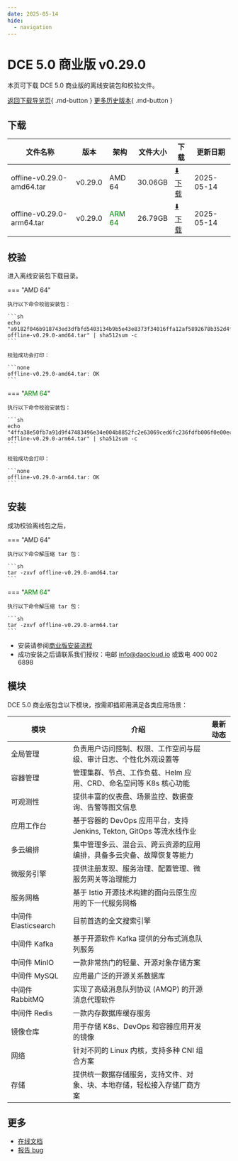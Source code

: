 ```yaml
---
date: 2025-05-14
hide:
  - navigation
---
```


# DCE 5.0 商业版 v0.29.0

本页可下载 DCE 5.0 商业版的离线安装包和校验文件。

[返回下载导览页](../index.md#_2){ .md-button } [更多历史版本](./dce5-installer-history.md){ .md-button }

## 下载

| 文件名称 | 版本 | 架构 | 文件大小 | 下载 | 更新日期 |
| ------- | --- | ---- | ------ | --- | ------- |
| offline-v0.29.0-amd64.tar | v0.29.0 | AMD 64 | 30.06GB | [:arrow_down: 下载](https://qiniu-download-public.daocloud.io/DaoCloud_Enterprise/dce5/offline-v0.29.0-amd64.tar) | 2025-05-14 |
| offline-v0.29.0-arm64.tar | v0.29.0 | <font color="green">ARM 64</font> | 26.79GB | [:arrow_down: 下载](https://qiniu-download-public.daocloud.io/DaoCloud_Enterprise/dce5/offline-v0.29.0-arm64.tar) | 2025-05-14 |

## 校验

进入离线安装包下载目录。

=== "AMD 64"

    执行以下命令校验安装包：

    ```sh
    echo "a9182f046b918743ed3dfbfd5403134b9b5e43e8373f34016ffa12af5892678b352d4fa565945e1f39933aecf712754fb2be1d27e44f717a507c506c86a05993  offline-v0.29.0-amd64.tar" | sha512sum -c
    ```

    校验成功会打印：

    ```none
    offline-v0.29.0-amd64.tar: OK
    ```

=== "<font color="green">ARM 64</font>"

    执行以下命令校验安装包：

    ```sh
    echo "4ffa38e50fb7a91d9f47483496e34e004b8852fc2e63069ced6fc236fdfb006f0e00ecaeab1d7e2a64937afba6850ca12a5c1592758e0c6eab731581d3d5b8a5  offline-v0.29.0-arm64.tar" | sha512sum -c
    ```

    校验成功会打印：

    ```none
    offline-v0.29.0-arm64.tar: OK
    ```

## 安装

成功校验离线包之后，

=== "AMD 64"

    执行以下命令解压缩 tar 包：

    ```sh
    tar -zxvf offline-v0.29.0-amd64.tar
    ```

=== "<font color="green">ARM 64</font>"

    执行以下命令解压缩 tar 包：

    ```sh
    tar -zxvf offline-v0.29.0-arm64.tar
    ```

- 安装请参阅[商业版安装流程](../../install/commercial/start-install.md)
- 成功安装之后请联系我们授权：电邮 info@daocloud.io 或致电 400 002 6898

## 模块

DCE 5.0 商业版包含以下模块，按需即插即用满足各类应用场景：

| 模块 | 介绍 | 最新动态 |
| ---- | --- | ------ |
| 全局管理 | 负责用户访问控制、权限、工作空间与层级、审计日志、个性化外观设置等 | [](../../ghippo/intro/release-notes.md#) |
| 容器管理 | 管理集群、节点、工作负载、Helm 应用、CRD、命名空间等 K8s 核心功能 | [](../../kpanda/intro/release-notes.md#) |
| 可观测性 | 提供丰富的仪表盘、场景监控、数据查询、告警等图文信息 | [](../../insight/intro/release-notes.md#) |
| 应用工作台 | 基于容器的 DevOps 应用平台，支持 Jenkins, Tekton, GitOps 等流水线作业 | [](../../amamba/intro/release-notes.md#) |
| 多云编排 | 集中管理多云、混合云、跨云资源的应用编排，具备多云灾备、故障恢复等能力 | [](../../kairship/intro/release-notes.md#) |
| 微服务引擎 | 提供注册发现、服务治理、配置管理、微服务网关等治理能力 | [](../../skoala/intro/release-notes.md#) |
| 服务网格 | 基于 Istio 开源技术构建的面向云原生应用的下一代服务网格 | [](../../mspider/intro/release-notes.md#) |
| 中间件 Elasticsearch | 目前首选的全文搜索引擎 | [](../../middleware/elasticsearch/release-notes.md#) |
| 中间件 Kafka | 基于开源软件 Kafka 提供的分布式消息队列服务 | [](../../middleware/kafka/release-notes.md#) |
| 中间件 MinIO | 一款非常热门的轻量、开源对象存储方案 | [](../../middleware/minio/release-notes.md#) |
| 中间件 MySQL | 应用最广泛的开源关系数据库 | [](../../middleware/mysql/release-notes.md#) |
| 中间件 RabbitMQ | 实现了高级消息队列协议 (AMQP) 的开源消息代理软件 | [](../../middleware/rabbitmq/release-notes.md#) |
| 中间件 Redis | 一款内存数据库缓存服务 | [](../../middleware/redis/release-notes.md#) |
| 镜像仓库 | 用于存储 K8s、DevOps 和容器应用开发的镜像 | [](../../kangaroo/intro/release-notes.md) |
| 网络 | 针对不同的 Linux 内核，支持多种 CNI 组合方案 | [](../../network/intro/release-notes.md) |
| 存储 | 提供统一数据存储服务，支持文件、对象、块、本地存储，轻松接入存储厂商方案 | [](../../storage/hwameistor/release-notes.md) |

## 更多

- [在线文档](../../dce/index.md)
- [报告 bug](https://github.com/DaoCloud/DaoCloud-docs/issues)
